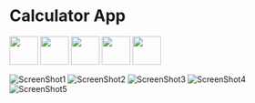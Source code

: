 # Calculator App
 
 <p float="left">
  <img src="/pics/tia4377079024440446316.png" width="50" />
  <img src="/pics/tia229607692772138740.png" width="50" /> 
  <img src="/pics/tia731838665414005833.png" width="50" />
  <img src="/pics/tia6033623814991627674.png" width="50" />
  <img src="/pics/tia6858211480890901094.png" width="50" />

</p>

![ScreenShot1](pics/tia4377079024440446316.png) ![ScreenShot2](pics/tia229607692772138740.png) ![ScreenShot3](pics/tia731838665414005833.png) ![ScreenShot4](pics/tia6033623814991627674.png) ![ScreenShot5](pics/tia6858211480890901094.png)


